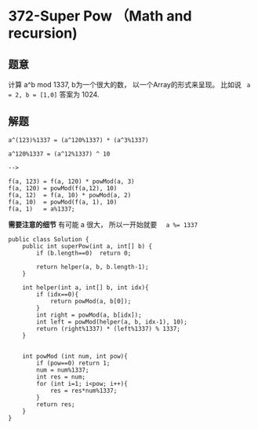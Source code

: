 # 372-Super Pow （Math and recursion)
## 题意
计算 a^b mod 1337, b为一个很大的数， 以一个Array的形式来呈现。 比如说 ``` a = 2, b = [1,0]``` 答案为 1024.

## 解题
```
a^(123)%1337 = (a^120%1337) * (a^3%1337)

a^120%1337 = (a^12%1337) ^ 10

--> 

f(a, 123) = f(a, 120) * powMod(a, 3)
f(a, 120) = powMod(f(a,12), 10)
f(a, 12)  = f(a, 10) * powMod(a, 2)
f(a, 10)  = powMod(f(a, 1), 10)
f(a, 1)   = a%1337;

```

**需要注意的细节**
有可能 a 很大， 所以一开始就要  ```  a %= 1337```

```
public class Solution {
    public int superPow(int a, int[] b) {
        if (b.length==0)  return 0;
        
        return helper(a, b, b.length-1);
    }
    
    int helper(int a, int[] b, int idx){
        if (idx==0){
            return powMod(a, b[0]); 
        }
        int right = powMod(a, b[idx]);
        int left = powMod(helper(a, b, idx-1), 10);
        return (right%1337) * (left%1337) % 1337;
    }
    
    
    int powMod (int num, int pow){
        if (pow==0) return 1;
        num = num%1337;
        int res = num;
        for (int i=1; i<pow; i++){
            res = res*num%1337;
        }
        return res;
    }
}
```


